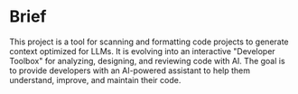 # Brief

This project is a tool for scanning and formatting code projects to generate context optimized for LLMs. It is evolving into an interactive "Developer Toolbox" for analyzing, designing, and reviewing code with AI. The goal is to provide developers with an AI-powered assistant to help them understand, improve, and maintain their code.